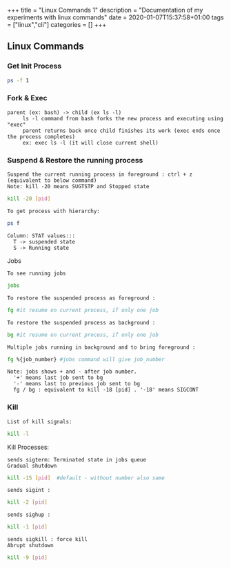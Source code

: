 +++
title = "Linux Commands 1"
description = "Documentation of my experiments with linux commands"
date = 2020-01-07T15:37:58+01:00
tags = ["linux","cli"]
categories = []
+++

## Linux Commands

### Get Init Process

```bash
ps -f 1
```

### Fork & Exec

    parent (ex: bash) -> child (ex ls -l) 
		 ls -l command from bash forks the new process and executing using "exec"
		 parent returns back once child finishes its work (exec ends once the process completes)
		 ex: exec ls -l (it will close current shell)


### Suspend & Restore the running process

    Suspend the current running process in foreground : ctrl + z (equivalent to below command)
    Note: kill -20 means SUGTSTP and Stopped state
```bash
kill -20 [pid]
```
    To get process with hierarchy:  
```bash
ps f 
```    
    
    Column: STAT values::: 
      T -> suspended state 
      S -> Running state 

      
Jobs

    To see running jobs

```bash
jobs
```
    To restore the suspended process as foreground : 
```bash
fg #it resume on current process, if only one job
```    
      
    To restore the suspended process as background : 
```bash
bg #it resume on current process, if only one job
```        
      
    Multiple jobs running in background and to bring foreground :
```bash
fg %{job_number} #jobs command will give job_number
```    

    Note: jobs shows + and - after job number.
      '+' means last job sent to bg
      '-' means last to previous job sent to bg
      fg / bg : equivalent to kill -18 [pid] . '-18' means SIGCONT


### Kill

    List of kill signals:
```bash
kill -l
```
Kill Processes:

    sends sigterm: Terminated state in jobs queue
    Gradual shutdown
```bash
kill -15 [pid]  #default - without number also same
```
	sends sigint : 
```bash
kill -2 [pid]
```      
	sends sighup : 
```bash
kill -1 [pid]
```      
	sends sigkill : force kill
    Abrupt shutdown
```bash
kill -9 [pid]
```      
